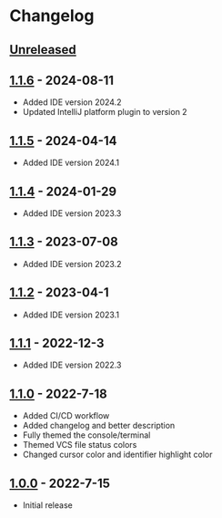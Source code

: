 # Changelog

## [Unreleased]

## [1.1.6] - 2024-08-11
- Added IDE version 2024.2
- Updated IntelliJ platform plugin to version 2

## [1.1.5] - 2024-04-14
- Added IDE version 2024.1

## [1.1.4] - 2024-01-29
- Added IDE version 2023.3

## [1.1.3] - 2023-07-08
- Added IDE version 2023.2

## [1.1.2] - 2023-04-1
- Added IDE version 2023.1

## [1.1.1] - 2022-12-3
- Added IDE version 2022.3

## [1.1.0] - 2022-7-18
- Added CI/CD workflow
- Added changelog and better description
- Fully themed the console/terminal
- Themed VCS file status colors
- Changed cursor color and identifier highlight color

## [1.0.0] - 2022-7-15
- Initial release

[Unreleased]: https://github.com/frykher/jetbrains-kanagawa-theme/compare/v1.1.6...HEAD
[1.1.6]: https://github.com/frykher/jetbrains-kanagawa-theme/releases/tag/v1.1.6
[1.1.5]: https://github.com/frykher/jetbrains-kanagawa-theme/releases/tag/v1.1.5
[1.1.4]: https://github.com/frykher/jetbrains-kanagawa-theme/releases/tag/v1.1.4
[1.1.3]: https://github.com/frykher/jetbrains-kanagawa-theme/releases/tag/v1.1.3
[1.1.2]: https://github.com/frykher/jetbrains-kanagawa-theme/releases/tag/v1.1.2
[1.1.1]: https://github.com/frykher/jetbrains-kanagawa-theme/releases/tag/v1.1.1
[1.1.0]: https://github.com/frykher/jetbrains-kanagawa-theme/releases/tag/v1.1.0
[1.0.0]: https://github.com/frykher/jetbrains-kanagawa-theme/releases/tag/v1.0.0
